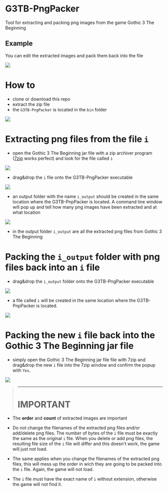 # G3TB-PngPacker
Tool for extracting and packing png images from the game Gothic 3 The Beginning

## Example
You can edit the extracted images and pack them back into the file

![](readme/screenshot_01.png)

# How to
- clone or download this repo
- extract the zip file
- the `G3TB-PngPacker` is located in the `bin` folder

![](readme/screenshot_02.png)

# Extracting png files from the file `i`
- open the Gothic 3 The Beginning jar file with a zip archiver program ([7zip](https://www.7-zip.de/) works perfect) and look for the file called `i`

![](readme/screenshot_03.png)

- drag&drop the `i` file onto the G3TB-PngPacker executable

![](readme/screenshot_04.png)

- an output folder with the name `i_output` should be created in the same location where the G3TB-PnpPacker is located. A command line window will pop up and tell how many png images have been extracted and at what location

![](readme/screenshot_05.png)

- in the output folder `i_output` are all the extracted png files from Gothic 3 The Beginning

# Packing the `i_output` folder with png files back into an `i` file
- drag&drop the `i_output` folder onto the G3TB-PngPacker executable

![](readme/screenshot_06.png)

- a file called `i` will be created in the same location where the G3TB-PnpPacker is located.

![](readme/screenshot_07.png)

# Packing the new `i` file back into the Gothic 3 The Beginning jar file
- simply open the Gothic 3 The Beginning jar file file with 7zip and drag&drop the new `i` file into the 7zip window and confirm the popup with `Yes`.

![](readme/screenshot_08.png)

>**************
># **IMPORTANT**

- The **order** and **count** of extracted images are important
- Do not change the filenames of the extracted png files and/or add/delete png files. The number of bytes of the `i` file must be exactly the same as the original `i` file. When you delete or add png files, the resulting file size of the `i` file will differ and this doesn't work, the game will just not load.

- The same applies when you change the filenames of the extracted png files, this will mess up the order in wich they are going to be packed into the `i` file. Again, the game will not load.

- The `i` file must have the exact name of `i` without extension, otherwise the game will not find it.
